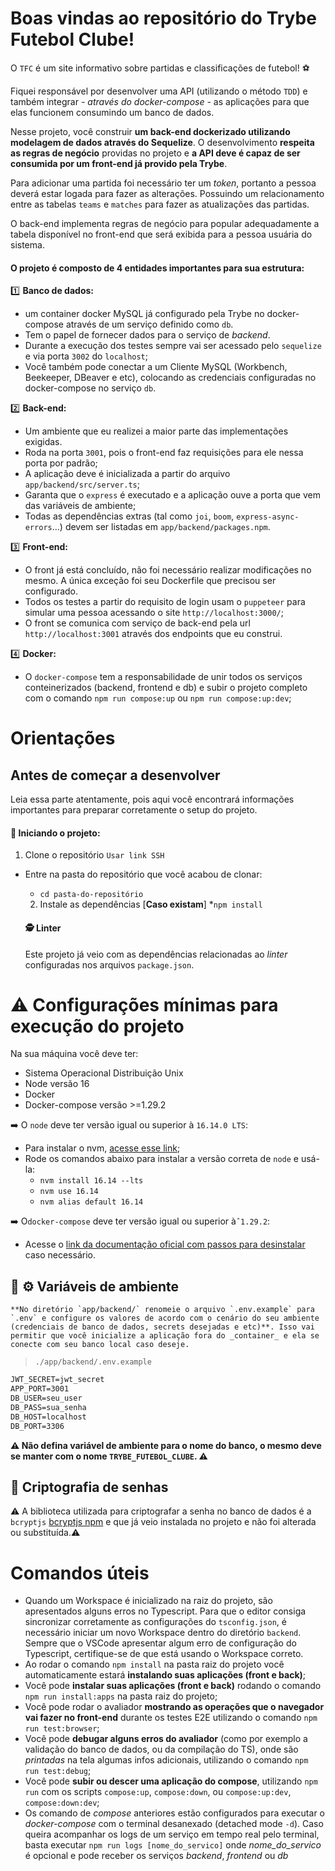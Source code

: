 # Boas vindas ao repositório do Trybe Futebol Clube!

  O `TFC` é um site informativo sobre partidas e classificações de futebol! ⚽️
  
  Fiquei responsável por desenvolver uma API (utilizando o método `TDD`) e também integrar *- através do docker-compose -* as aplicações para que elas funcionem consumindo um banco de dados.

  Nesse projeto, você construir **um back-end dockerizado utilizando modelagem de dados através do Sequelize**. O desenvolvimento **respeita as regras de negócio** providas no projeto e **a API deve é capaz de ser consumida por um front-end já provido pela Trybe**.

  Para adicionar uma partida foi necessário ter um _token_, portanto a pessoa deverá estar logada para fazer as alterações. Possuindo um relacionamento entre as tabelas `teams` e `matches` para fazer as atualizações das partidas.

  O back-end implementa regras de negócio para popular adequadamente a tabela disponível no front-end que será exibida para a pessoa usuária do sistema.

#### O projeto é composto de 4 entidades importantes para sua estrutura:

1️⃣ **Banco de dados:**
  - um container docker MySQL já configurado pela Trybe no docker-compose através de um serviço definido como `db`.
  - Tem o papel de fornecer dados para o serviço de _backend_.
  - Durante a execução dos testes sempre vai ser acessado pelo `sequelize` e via porta `3002` do `localhost`;
  - Você também pode conectar a um Cliente MySQL (Workbench, Beekeeper, DBeaver e etc), colocando as credenciais configuradas no docker-compose no serviço `db`.

2️⃣ **Back-end:**
 - Um ambiente que eu realizei a maior parte das implementações exigidas.
 - Roda na porta `3001`, pois o front-end faz requisições para ele nessa porta por padrão;
 - A aplicação deve é inicializada a partir do arquivo `app/backend/src/server.ts`;
 - Garanta que o `express` é executado e a aplicação ouve a porta que vem das variáveis de ambiente;
 - Todas as dependências extras (tal como `joi`, `boom`, `express-async-errors`...) devem ser listadas em `app/backend/packages.npm`.

3️⃣ **Front-end:**
  - O front já está concluído, não foi necessário realizar modificações no mesmo. A única exceção foi seu Dockerfile que precisou ser configurado.
  - Todos os testes a partir do requisito de login usam o `puppeteer` para simular uma pessoa acessando o site `http://localhost:3000/`;
  - O front se comunica com serviço de back-end pela url `http://localhost:3001` através dos endpoints que eu construi.

4️⃣ **Docker:**
  - O `docker-compose` tem a responsabilidade de unir todos os serviços conteinerizados (backend, frontend e db) e subir o projeto completo com o comando `npm run compose:up` ou `npm run compose:up:dev`;
  
  # Orientações

## Antes de começar a desenvolver
Leia essa parte atentamente, pois aqui você encontrará informações importantes para preparar corretamente o setup do projeto.


#### 🔰 Iniciando o projeto:
 1. Clone o repositório `Usar link SSH`

- Entre na pasta do repositório que você acabou de clonar:
  * `cd pasta-do-repositório`

  2. Instale as dependências [**Caso existam**]
  *`npm install`
  
  #### 🕵️ Linter
  Este projeto já veio com as dependências relacionadas ao _linter_ configuradas nos arquivos `package.json`.
  
  
 # ⚠️ Configurações mínimas para execução do projeto
 
 Na sua máquina você deve ter:

 - Sistema Operacional Distribuição Unix
 - Node versão 16
 - Docker
 - Docker-compose versão >=1.29.2

➡️ O `node` deve ter versão igual ou superior à `16.14.0 LTS`:
  - Para instalar o nvm, [acesse esse link](https://github.com/nvm-sh/nvm#installing-and-updating);
  - Rode os comandos abaixo para instalar a versão correta de `node` e usá-la:
    - `nvm install 16.14 --lts`
    - `nvm use 16.14`
    - `nvm alias default 16.14`

➡️ O`docker-compose` deve ter versão igual ou superior à`ˆ1.29.2`:
  * Acesse o [link da documentação oficial com passos para desinstalar](https://docs.docker.com/compose/install/#uninstallation) caso necessário.
  
  ## 🐳 ⚙️ Variáveis de ambiente
    **No diretório `app/backend/` renomeie o arquivo `.env.example` para `.env` e configure os valores de acordo com o cenário do seu ambiente (credenciais de banco de dados, secrets desejadas e etc)**. Isso vai permitir que você inicialize a aplicação fora do _container_ e ela se conecte com seu banco local caso deseje.
 > `./app/backend/.env.example`
  ```txt
  JWT_SECRET=jwt_secret
  APP_PORT=3001
  DB_USER=seu_user
  DB_PASS=sua_senha
  DB_HOST=localhost
  DB_PORT=3306
  ```

  **⚠️ Não defina variável de ambiente para o nome do banco, o mesmo deve se manter com o nome `TRYBE_FUTEBOL_CLUBE`. ⚠️**
  
  ## 🔐 Criptografia de senhas
  
  ⚠️ A biblioteca utilizada para criptografar a senha no banco de dados é a `bcryptjs` [bcryptjs npm](https://www.npmjs.com/package/bcryptjs) e que já veio instalada no projeto e não foi alterada ou substituída.⚠️
  
  
  # Comandos úteis
  
  - Quando um Workspace é inicializado na raiz do projeto, são apresentados alguns erros no Typescript. Para que o editor consiga sincronizar corretamente as configurações do `tsconfig.json`, é necessário iniciar um novo Workspace dentro do diretório `backend`.  Sempre que o VSCode apresentar algum erro de configuração do Typescript, certifique-se de que está usando o Workspace correto.
  - Ao rodar o comando `npm install` na pasta raiz do projeto você automaticamente estará **instalando suas aplicações (front e back)**;
  - Você pode **instalar suas aplicações (front e back)** rodando o comando `npm run install:apps` na pasta raiz do projeto;
  - Você pode rodar o avaliador **mostrando as operações que o navegador vai fazer no front-end** durante os testes E2E utilizando o comando `npm run test:browser`;
  - Você pode **debugar alguns erros do avaliador** (como por exemplo a validação do banco de dados, ou da compilação do TS), onde são *printadas* na tela algumas infos adicionais, utilizando o comando `npm run test:debug`;
  - Você pode **subir ou descer uma aplicação do compose**, utilizando `npm run` com os scripts `compose:up`, `compose:down`, ou `compose:up:dev`, `compose:down:dev`;
  - Os comando de _compose_ anteriores estão configurados para executar o _docker-compose_ com o terminal desanexado (detached mode `-d`). Caso queira acompanhar os logs de um serviço em tempo real pelo terminal, basta executar `npm run logs [nome_do_servico]` onde _nome_do_servico_ é opcional e pode receber os serviços _backend_, _frontend_ ou _db_
  
  
